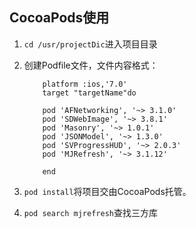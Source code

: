 ## CocoaPods使用
1. `cd /usr/projectDic`进入项目目录
2. 创建Podfile文件，文件内容格式：  

    ```
        platform :ios,'7.0'
        target "targetName"do

        pod 'AFNetworking', '~> 3.1.0'
        pod 'SDWebImage', '~> 3.8.1'
        pod 'Masonry', '~> 1.0.1'
        pod 'JSONModel', '~> 1.3.0'
        pod 'SVProgressHUD', '~> 2.0.3'
        pod 'MJRefresh', '~> 3.1.12'

        end
    ```  
3. `pod install`将项目交由CocoaPods托管。
4. `pod search mjrefresh`查找三方库